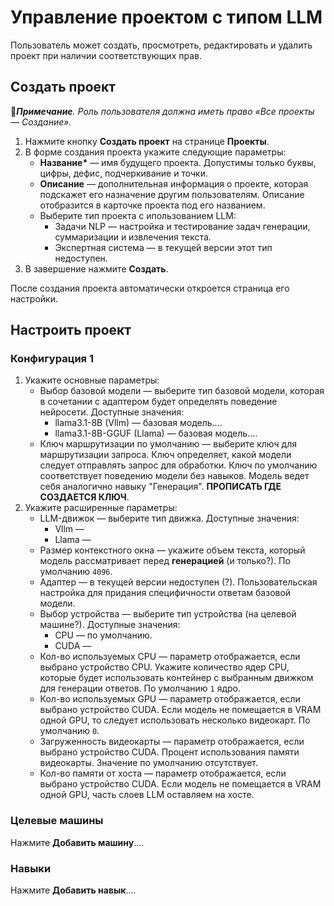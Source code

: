 # Управление проектом с типом LLM

Пользователь может создать, просмотреть, редактировать и удалить проект при наличии соответствующих прав. 

## Создать проект 
:large_blue_diamond:***Примечание**. Роль пользователя должна иметь право «Все проекты — Создание».*

1. Нажмите кнопку **Создать проект** на странице **Проекты**.
1. В форме создания проекта укажите следующие параметры:
   * **Название\*** — имя будущего проекта. Допустимы только буквы, цифры, дефис, подчеркивание и точки.
   * **Описание** — дополнительная информация о проекте, которая подскажет его назначение другим пользователям. Описание отобразится в карточке проекта под его названием.
   * Выберите тип проекта с ипользованием LLM:
     * Задачи NLP — настройка и тестирование задач генерации, суммаризации и извлечения текста.
     * Экспертная система — в текущей версии этот тип недоступен.
1. В завершение нажмите **Создать**.

После создания проекта автоматически откроется страница его настройки.

## Настроить проект 

### Конфигурация 1

1. Укажите основные параметры:
   * Выбор базовой модели — выберите тип базовой модели, которая в сочетании с адаптером будет определять поведение нейросети. Доступные значения:
     * llama3.1-8B (Vllm) — базовая модель....
     * llama3.1-8B-GGUF (Llama) — базовая модель....
   * Ключ маршрутизации по умолчанию — выберите ключ для маршрутизации запроса. Ключ определяет, какой модели следует отправлять запрос для обработки. Ключ по умолчанию соответствует поведению модели без навыков. Модель ведет себя аналогично навыку "Генерация". **ПРОПИСАТЬ ГДЕ СОЗДАЕТСЯ КЛЮЧ**.
1. Укажите расширенные параметры:
   * LLM-движок — выберите тип движка. Доступные значения:
     * Vllm —
     * Llama —
   * Размер контекстного окна — укажите объем текста, который модель рассматривает перед **генерацией** (и только?). По умолчанию `4096`.
   * Адаптер — в текущей версии недоступен (?). Пользовательская настройка для придания специфичности ответам базовой модели.
   * Выбор устройства — выберите тип устройства (на целевой машине?). Доступные значения:
     * CPU — по умолчанию.
     * CUDA —
   * Кол-во используемых CPU — параметр отображается, если выбрано устройство CPU. Укажите количество ядер CPU, которые будет использовать контейнер с выбранным движком для генерации ответов. По умолчанию `1` ядро.
   * Кол-во используемых GPU — параметр отображается, если выбрано устройство CUDA. Если модель не помещается в VRAM одной GPU, то следует использовать несколько видеокарт. По умолчанию `0`.
   * Загруженность видеокарты — параметр отображается, если выбрано устройство CUDA. Процент использования памяти видеокарты. Значение по умолчанию отсутствует.
   * Кол-во памяти от хоста — параметр отображается, если выбрано устройство CUDA. Если модель не помещается в VRAM одной GPU, часть слоев LLM оставляем на хосте.
  
### Целевые машины

Нажмите **Добавить машину**....


### Навыки

Нажмите **Добавить навык**....
